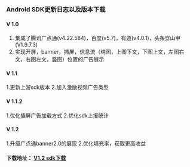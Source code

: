 ###  Android SDK更新日志以及版本下载

#### V 1.0

1. 集成了腾讯广点通(v4.22.584)，百度(v5.7)，有道(v4.0.1)，头条穿山甲(V1.9.7.3)
2. 实现开屏，banner，插屏，信息流（纯图，上图下文，下图上文，左图右文，右图左文，竖图）位置的广告展示

#### V 1.1

1.更新上游sdk版本
2.加入激励视频广告类型

#### V 1.1.2

1.优化插屏广告加载方式
2.优化sdk上报统计

#### V 1.2

1.升级广点通banner2.0的展现
2.优化填充率，获取更高收益

#### 下载地址： [V1.2 sdk下载](https://github.com/tianpengco/tianpeng_SDK_for_Android/releases/download/v1.2/tpadsdk_v1.2.zip)
